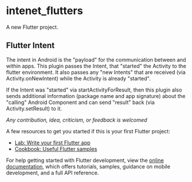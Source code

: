 # intenet_flutters

A new Flutter project.

## Flutter Intent

The intent in Android is the "payload" for the communication between and within apps. This plugin passes the Intent, that "started" the Activity to the flutter environment. It also passes any "new Intents" that are received (via Activity.onNewIntent) while the Activity is already "started".

If the Intent was "started" via startActivityForResult, then this plugin also sends additional information (package name and app signature) about the "calling" Android Component and can send "result" back (via Activity.setResult) to it.

*Any contribution, idea, criticism, or feedback is welcomed*

A few resources to get you started if this is your first Flutter project:

- [Lab: Write your first Flutter app](https://docs.flutter.dev/get-started/codelab)
- [Cookbook: Useful Flutter samples](https://docs.flutter.dev/cookbook)

For help getting started with Flutter development, view the
[online documentation](https://docs.flutter.dev/), which offers tutorials,
samples, guidance on mobile development, and a full API reference.
